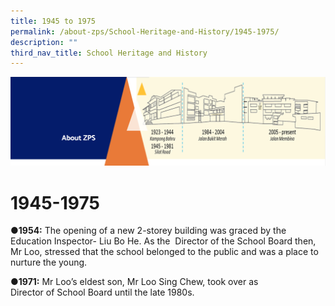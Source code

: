 ```yaml
---
title: 1945 to 1975
permalink: /about-zps/School-Heritage-and-History/1945-1975/
description: ""
third_nav_title: School Heritage and History
---
```

![](/images/AboutUs.png)

1945-1975
=========

<b>●1954:</b> The opening of a new 2-storey building was graced by the Education Inspector- Liu Bo He. As the  Director of the School Board then, Mr Loo, stressed that the school belonged to the public and was a place to nurture the young.

<b>●1971:</b> Mr Loo’s eldest son, Mr Loo Sing Chew, took over as Director of School Board until the late 1980s.